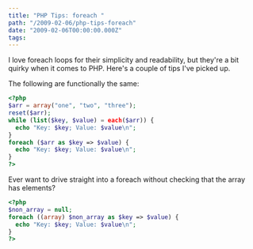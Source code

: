 ```yaml
---
title: "PHP Tips: foreach "
path: "/2009-02-06/php-tips-foreach"
date: "2009-02-06T00:00:00.000Z"
tags:
---
```

I love foreach loops for their simplicity and readability, but they're a bit quirky when it comes to PHP. Here's a couple of tips I've picked up.

The following are functionally the same:

```php
<?php
$arr = array("one", "two", "three");
reset($arr);
while (list($key, $value) = each($arr)) {
  echo "Key: $key; Value: $value\n";
}
foreach ($arr as $key => $value) {
  echo "Key: $key; Value: $value\n";
}
?>
```

Ever want to drive straight into a foreach without checking that the array has elements?

```php
<?php
$non_array = null;
foreach ((array) $non_array as $key => $value) {
  echo "Key: $key; Value: $value\n";
}
?>
```
